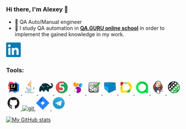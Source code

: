 ### Hi there, I'm Alexey 👋
- 🚀 QA Auto/Manual engineer
- :dart: I study QA automation in **[QA.GURU online school](https://qa.guru)** in order to implement the gained knowledge in my work.

<div align="left">
<a href="https://www.linkedin.com/in/leshmesh/" target="_blank" rel="noreferrer"> 
<img src="https://github.com/LeshMesh/LeshMesh/blob/main/icon/linkedIn.png" alt="linkedin" width="40" height="40"/>
</a>

### Tools:
<p align="left"> 
<a href="https://www.jetbrains.com/idea/" target="_blank" rel="noreferrer"> <img src="https://github.com/LeshMesh/LeshMesh/blob/main/icon/Intelij_IDEA.png" width="40" height="40"/> </a>
<a href="https://www.oracle.com/java/" target="_blank" rel="noreferrer"> <img src="https://github.com/LeshMesh/LeshMesh/blob/main/icon/Java.png" width="40" height="40"/> </a>
<a href="https://gradle.org/" target="_blank" rel="noreferrer"> <img src="https://github.com/LeshMesh/LeshMesh/blob/main/icon/Gradle.png" width="40" height="40"/> </a>
<a href="https://junit.org/junit5/" target="_blank" rel="noreferrer"> <img src="https://github.com/LeshMesh/LeshMesh/blob/main/icon/JUnit5.png" width="40" height="40"/> </a>
<a href="https://selenide.org/" target="_blank" rel="noreferrer"> <img src="https://github.com/LeshMesh/LeshMesh/blob/main/icon/Selenide.png" width="40" height="40"/> </a>
<a href="https://www.selenium.dev/" target="_blank" rel="noreferrer"> <img src="https://github.com/LeshMesh/LeshMesh/blob/main/icon/Selenium.png" width="40" height="40"/> </a>
<a href="https://aerokube.com/selenoid/" target="_blank" rel="noreferrer"> <img src="https://github.com/LeshMesh/LeshMesh/blob/main/icon/Selenoid.png" width="40" height="40"/> </a>
<a href="https://qameta.io/allure-report/" target="_blank" rel="noreferrer"> <img src="https://github.com/LeshMesh/LeshMesh/blob/main/icon/Allure_Report.png" width="40" height="40"/> </a> 
<a href="https://qameta.io/" target="_blank" rel="noreferrer"> <img src="https://github.com/LeshMesh/LeshMesh/blob/main/icon/AllureTestOps.png" width="40" height="40"/> </a>
<a href="https://www.jenkins.io/" target="_blank" rel="noreferrer"> <img src="https://github.com/LeshMesh/LeshMesh/blob/main/icon/Jenkins.png" width="40" height="40"/> </a>
<a href="https://rest-assured.io/" target="_blank" rel="noreferrer"> <img src="https://github.com/LeshMesh/LeshMesh/blob/main/icon/Rest-Assured.png" width="40" height="40"/> </a>
<a href="https://github.com/" target="_blank" rel="noreferrer"> <img src="https://github.com/LeshMesh/LeshMesh/blob/main/icon/Github.png" width="40" height="40"/> </a>
<a href="https://git-scm.com/" target="_blank" rel="noreferrer"> <img src="https://raw.githubusercontent.com/daniilshat/daniilshat/2d7eafe5250314b3d422c86b35de062e0f1f5178/icons/git.svg" alt="git" width="40" height="40"/> </a>
<a href="https://www.atlassian.com/ru/software/jira" target="_blank" rel="noreferrer"> <img src="https://github.com/LeshMesh/LeshMesh/blob/main/icon/Jira.png" width="40" height="40"/> </a>
<a href="https://telegram.org/" target="_blank" rel="noreferrer"> <img src="https://github.com/LeshMesh/LeshMesh/blob/main/icon/Telegram.png" width="40" height="40"/> </a>
</p> 


[![My GitHub stats](https://github-readme-stats.vercel.app/api?username=LeshMesh)](https://github.com/LeshMesh)

<!--
**LeshMesh/LeshMesh** is a ✨ _special_ ✨ repository because its `README.md` (this file) appears on your GitHub profile.

Here are some ideas to get you started:

- 🔭 I’m currently working on ...
- 🌱 I’m currently learning ...
- 👯 I’m looking to collaborate on ...
- 🤔 I’m looking for help with ...
- 💬 Ask me about ...
- 📫 How to reach me: ...
- 😄 Pronouns: ...
- ⚡ Fun fact: ...
-->
